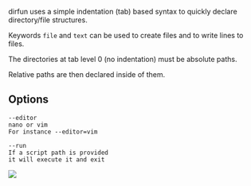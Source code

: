 dirfun uses a simple indentation (tab) based syntax to quickly declare directory/file structures.

Keywords `file` and `text` can be used to create files and to write lines to files.

The directories at tab level 0 (no indentation) must be absolute paths.

Relative paths are then declared inside of them.

## Options

```
--editor
nano or vim
For instance --editor=vim

--run
If a script path is provided
it will execute it and exit
```

![](https://i.imgur.com/cwb4Tf9.jpg)